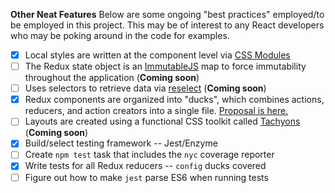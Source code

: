 **Other Neat Features**
Below are some ongoing "best practices" employed/to be employed in this project. This may be of interest to any React developers who may be poking around in the code for examples.
- [x] Local styles are written at the component level via [CSS Modules](https://github.com/css-modules/css-modules)
- [ ] The Redux state object is an [ImmutableJS](https://facebook.github.io/immutable-js/) map to force immutability throughout the application (**Coming soon**)
- [ ] Uses selectors to retrieve data via [reselect](https://github.com/reactjs/reselect) (**Coming soon**)
- [x] Redux components are organized into "ducks", which combines actions, reducers, and action creators into a single file. [Proposal is here.](https://github.com/erikras/ducks-modular-redux)
- [ ] Layouts are created using a functional CSS toolkit called [Tachyons](http://tachyons.io/) (**Coming soon**)
- [x] Build/select testing framework -- Jest/Enzyme
- [ ] Create `npm test` task that includes the `nyc` coverage reporter
- [x] Write tests for all Redux reducers -- `config` ducks covered
- [ ] Figure out how to make `jest` parse ES6 when running tests
